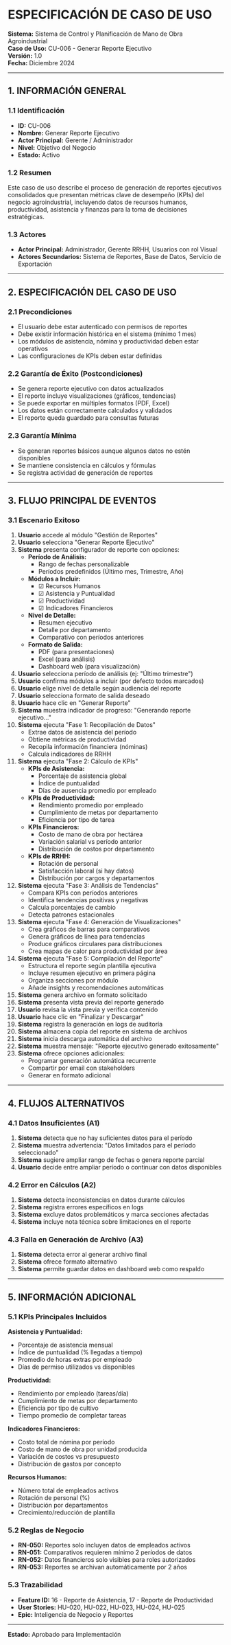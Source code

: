 # ESPECIFICACIÓN DE CASO DE USO

**Sistema:** Sistema de Control y Planificación de Mano de Obra Agroindustrial  
**Caso de Uso:** CU-006 - Generar Reporte Ejecutivo  
**Versión:** 1.0  
**Fecha:** Diciembre 2024  

---

## 1. INFORMACIÓN GENERAL

### 1.1 Identificación
- **ID:** CU-006
- **Nombre:** Generar Reporte Ejecutivo
- **Actor Principal:** Gerente / Administrador
- **Nivel:** Objetivo del Negocio
- **Estado:** Activo

### 1.2 Resumen
Este caso de uso describe el proceso de generación de reportes ejecutivos consolidados que presentan métricas clave de desempeño (KPIs) del negocio agroindustrial, incluyendo datos de recursos humanos, productividad, asistencia y finanzas para la toma de decisiones estratégicas.

### 1.3 Actores
- **Actor Principal:** Administrador, Gerente RRHH, Usuarios con rol Visual
- **Actores Secundarios:** Sistema de Reportes, Base de Datos, Servicio de Exportación

---

## 2. ESPECIFICACIÓN DEL CASO DE USO

### 2.1 Precondiciones
- El usuario debe estar autenticado con permisos de reportes
- Debe existir información histórica en el sistema (mínimo 1 mes)
- Los módulos de asistencia, nómina y productividad deben estar operativos
- Las configuraciones de KPIs deben estar definidas

### 2.2 Garantía de Éxito (Postcondiciones)
- Se genera reporte ejecutivo con datos actualizados
- El reporte incluye visualizaciones (gráficos, tendencias)
- Se puede exportar en múltiples formatos (PDF, Excel)
- Los datos están correctamente calculados y validados
- El reporte queda guardado para consultas futuras

### 2.3 Garantía Mínima
- Se generan reportes básicos aunque algunos datos no estén disponibles
- Se mantiene consistencia en cálculos y fórmulas
- Se registra actividad de generación de reportes

---

## 3. FLUJO PRINCIPAL DE EVENTOS

### 3.1 Escenario Exitoso

1. **Usuario** accede al módulo "Gestión de Reportes"
2. **Usuario** selecciona "Generar Reporte Ejecutivo"
3. **Sistema** presenta configurador de reporte con opciones:
   - **Período de Análisis:**
     - Rango de fechas personalizable
     - Períodos predefinidos (Último mes, Trimestre, Año)
   - **Módulos a Incluir:**
     - ☑ Recursos Humanos
     - ☑ Asistencia y Puntualidad  
     - ☑ Productividad
     - ☑ Indicadores Financieros
   - **Nivel de Detalle:**
     - Resumen ejecutivo
     - Detalle por departamento
     - Comparativo con períodos anteriores
   - **Formato de Salida:**
     - PDF (para presentaciones)
     - Excel (para análisis)
     - Dashboard web (para visualización)
4. **Usuario** selecciona período de análisis (ej: "Último trimestre")
5. **Usuario** confirma módulos a incluir (por defecto todos marcados)
6. **Usuario** elige nivel de detalle según audiencia del reporte
7. **Usuario** selecciona formato de salida deseado
8. **Usuario** hace clic en "Generar Reporte"
9. **Sistema** muestra indicador de progreso: "Generando reporte ejecutivo..."
10. **Sistema** ejecuta "Fase 1: Recopilación de Datos"
    - Extrae datos de asistencia del período
    - Obtiene métricas de productividad
    - Recopila información financiera (nóminas)
    - Calcula indicadores de RRHH
11. **Sistema** ejecuta "Fase 2: Cálculo de KPIs"
    - **KPIs de Asistencia:**
      - Porcentaje de asistencia global
      - Índice de puntualidad
      - Días de ausencia promedio por empleado
    - **KPIs de Productividad:**
      - Rendimiento promedio por empleado
      - Cumplimiento de metas por departamento
      - Eficiencia por tipo de tarea
    - **KPIs Financieros:**
      - Costo de mano de obra por hectárea
      - Variación salarial vs período anterior
      - Distribución de costos por departamento
    - **KPIs de RRHH:**
      - Rotación de personal
      - Satisfacción laboral (si hay datos)
      - Distribución por cargos y departamentos
12. **Sistema** ejecuta "Fase 3: Análisis de Tendencias"
    - Compara KPIs con períodos anteriores
    - Identifica tendencias positivas y negativas
    - Calcula porcentajes de cambio
    - Detecta patrones estacionales
13. **Sistema** ejecuta "Fase 4: Generación de Visualizaciones"
    - Crea gráficos de barras para comparativos
    - Genera gráficos de línea para tendencias
    - Produce gráficos circulares para distribuciones
    - Crea mapas de calor para productividad por área
14. **Sistema** ejecuta "Fase 5: Compilación del Reporte"
    - Estructura el reporte según plantilla ejecutiva
    - Incluye resumen ejecutivo en primera página
    - Organiza secciones por módulo
    - Añade insights y recomendaciones automáticas
15. **Sistema** genera archivo en formato solicitado
16. **Sistema** presenta vista previa del reporte generado
17. **Usuario** revisa la vista previa y verifica contenido
18. **Usuario** hace clic en "Finalizar y Descargar"
19. **Sistema** registra la generación en logs de auditoría
20. **Sistema** almacena copia del reporte en sistema de archivos
21. **Sistema** inicia descarga automática del archivo
22. **Sistema** muestra mensaje: "Reporte ejecutivo generado exitosamente"
23. **Sistema** ofrece opciones adicionales:
    - Programar generación automática recurrente
    - Compartir por email con stakeholders
    - Generar en formato adicional

---

## 4. FLUJOS ALTERNATIVOS

### 4.1 Datos Insuficientes (A1)
1. **Sistema** detecta que no hay suficientes datos para el período
2. **Sistema** muestra advertencia: "Datos limitados para el período seleccionado"
3. **Sistema** sugiere ampliar rango de fechas o genera reporte parcial
4. **Usuario** decide entre ampliar período o continuar con datos disponibles

### 4.2 Error en Cálculos (A2)
1. **Sistema** detecta inconsistencias en datos durante cálculos
2. **Sistema** registra errores específicos en logs
3. **Sistema** excluye datos problemáticos y marca secciones afectadas
4. **Sistema** incluye nota técnica sobre limitaciones en el reporte

### 4.3 Falla en Generación de Archivo (A3)
1. **Sistema** detecta error al generar archivo final
2. **Sistema** ofrece formato alternativo
3. **Sistema** permite guardar datos en dashboard web como respaldo

---

## 5. INFORMACIÓN ADICIONAL

### 5.1 KPIs Principales Incluidos

**Asistencia y Puntualidad:**
- Porcentaje de asistencia mensual
- Índice de puntualidad (% llegadas a tiempo)
- Promedio de horas extras por empleado
- Días de permiso utilizados vs disponibles

**Productividad:**
- Rendimiento por empleado (tareas/día)
- Cumplimiento de metas por departamento
- Eficiencia por tipo de cultivo
- Tiempo promedio de completar tareas

**Indicadores Financieros:**
- Costo total de nómina por período
- Costo de mano de obra por unidad producida
- Variación de costos vs presupuesto
- Distribución de gastos por concepto

**Recursos Humanos:**
- Número total de empleados activos
- Rotación de personal (%)
- Distribución por departamentos
- Crecimiento/reducción de plantilla

### 5.2 Reglas de Negocio
- **RN-050:** Reportes solo incluyen datos de empleados activos
- **RN-051:** Comparativos requieren mínimo 2 períodos de datos
- **RN-052:** Datos financieros solo visibles para roles autorizados
- **RN-053:** Reportes se archivan automáticamente por 2 años

### 5.3 Trazabilidad
- **Feature ID:** 16 - Reporte de Asistencia, 17 - Reporte de Productividad
- **User Stories:** HU-020, HU-022, HU-023, HU-024, HU-025
- **Epic:** Inteligencia de Negocio y Reportes

---

**Estado:** Aprobado para Implementación
